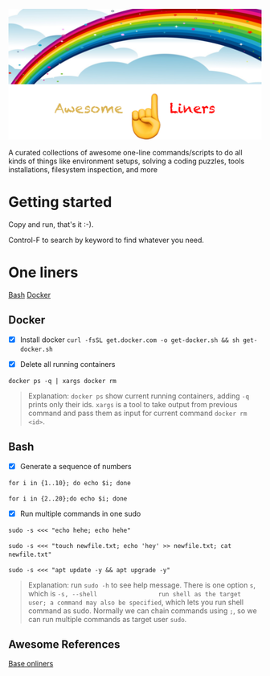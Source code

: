 <p align="center">
  <img src="https://github.com/10000TB/Awesome-One-Liner/blob/master/resources/imgs/awesome-one-liners-logo.png" />
</p>

A curated collections of awesome one-line commands/scripts to do all kinds of things like environment setups, solving a coding puzzles, tools installations, filesystem inspection, and more

# Getting started

Copy and run, that's it :-).

Control-F to search by keyword to find whatever you need.

# One liners

[Bash](#bash)
[Docker](#docker)

## Docker

- [x] Install docker
`curl -fsSL get.docker.com -o get-docker.sh && sh get-docker.sh`

- [x] Delete all running containers

`docker ps -q | xargs docker rm`

> Explanation: `docker ps` show current running containers, adding `-q` prints only their ids. `xargs` is a tool to take output from previous command and pass them as input for current command `docker rm <id>`.

## Bash
- [x] Generate a sequence of numbers

`for i in {1..10}; do echo $i; done`

`for i in {2..20};do echo $i; done`

- [x] Run multiple commands in one sudo

`sudo -s <<< "echo hehe; echo hehe"`

`sudo -s <<< "touch newfile.txt; echo 'hey' >> newfile.txt; cat newfile.txt"`

`sudo -s <<< "apt update -y && apt upgrade -y"`

>Explanation: run `sudo -h` to see help message. There is one option `s`, which is `-s, --shell                 run shell as the target user; a command may also be specified`, which lets you run shell command as sudo. Normally we can chain commands using `;`, so we can run multiple commands as target user `sudo`.

## Awesome References

[Base onliners](http://www.bashoneliners.com/oneliners/active/)
